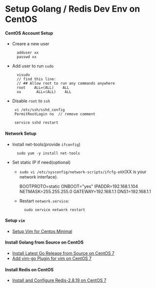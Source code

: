 # Setup Golang / Redis Dev Env on CentOS

#### CentOS Account Setup
* Creare a new user

        adduser xx
        passwd xx

* Add user to run `sudo`

        visudo
        // find this line:
        // ## Allow root to run any commands anywhere
        root    ALL=(ALL)    ALL
        xx       ALL=(ALL)    ALL

*  Disable `root` to `ssh`

        vi /etc/ssh/sshd_config
        PermitRootLogin no  // remove comment
        
        service sshd restart
  
#### Network Setup
* Install net-tools(provide `ifconfig`)

        sudo yum -y install net-tools

* Set static IP if need(optional)

    * `sudo vi /etc/sysconfig/network-scripts/ifcfg-eXX`(XX is your network interface).

        BOOTPROTO=static
        ONBOOT="yes"
        IPADDR=192.168.1.104
        NETMASK=255.255.255.0
        GATEWAY=192.168.1.1
        DNS1=192.168.1.1

    * Restart `network.service`:  
    
            sudo service network restart

#### Setup `vim`
* [Setup Vim for Centos Minimal](https://github.com/northbright/Notes/blob/master/Linux/CentOS/vim/setup_vim_for_centos_minimal.md)

#### Install Golang from Source on CentOS
* [Install Latest Go Release from Source on CentOS 7](https://github.com/northbright/Notes/blob/master/Git/install-latest-git-from-source-on-centos-7.md)
* [Add vim-go Plugin for vim on CentOS 7](https://github.com/northbright/Notes/blob/master/Golang/Editor/Add_vim-go_for_vim_on_CentOS_7.md)

#### Install Redis on CentOS
* [Install and Configure Redis-2.8.19 on CentOS 7](https://github.com/northbright/Notes/blob/master/Redis/Install/Install_and_Config_Redis_on_CentOS.md)


